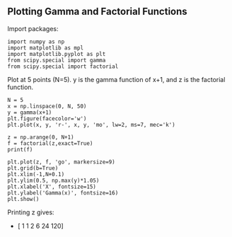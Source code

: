 ## Plotting Gamma and Factorial Functions
Import packages:
```
import numpy as np
import matplotlib as mpl
import matplotlib.pyplot as plt
from scipy.special import gamma
from scipy.special import factorial
```
Plot at 5 points (N=5). y is the gamma function of x+1, and z is the factorial function.
```
N = 5
x = np.linspace(0, N, 50)
y = gamma(x+1)
plt.figure(facecolor='w')
plt.plot(x, y, 'r-', x, y, 'mo', lw=2, ms=7, mec='k')

z = np.arange(0, N+1)
f = factorial(z,exact=True)
print(f)

plt.plot(z, f, 'go', markersize=9)
plt.grid(b=True)
plt.xlim(-1,N+0.1)
plt.ylim(0.5, np.max(y)*1.05)
plt.xlabel('X', fontsize=15)
plt.ylabel('Gamma(x)', fontsize=16)
plt.show()
```
Printing z gives:
- [  1   1   2   6  24 120]
